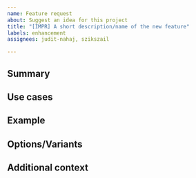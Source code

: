 ```yaml
---
name: Feature request
about: Suggest an idea for this project
title: "[IMPR] A short description/name of the new feature"
labels: enhancement
assignees: judit-nahaj, szikszail

---
```


<!-- 
Hello!
Thank you, for helping us to make GherKing better!
Please, aim to fill out all necessary parts of the template which are applicable.
All of this information helps us to evaluate your idea.
Thank you!

Note: such parts of the ticket which are in HTML comments (like this) 
won't be shown on the ticket, so we used them to guide you.
Feel free to delete them when you are done.
-->

## Summary
<!-- A clear and concise description of what the idea is. -->

## Use cases
<!-- One or more use cases, when and how this feature would be helpful. -->

## Example
<!-- An example of what this feature would result in. -->

## Options/Variants
<!-- What other versions, behavior or configuration would this feature have? -->

## Additional context
<!-- Add any other context/info about the idea. -->
